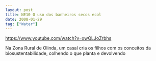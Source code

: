 ```yaml
---
layout: post
title: NE10 O uso dos banheiros secos ecol
date: 2008-01-29
tag: ["Water"]
---
```


https://www.youtube.com/watch?v=xwQLJoZrbhs

Na Zona Rural de Olinda, um casal cria os filhos com os conceitos da biosustentabilidade, colhendo o que planta e devolvendo 